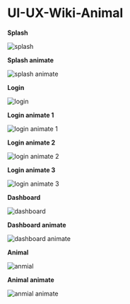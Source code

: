 # UI-UX-Wiki-Animal

**Splash**

![splash](https://user-images.githubusercontent.com/54769213/107621918-991bfe00-6c89-11eb-91aa-a237ef10b205.png)

**Splash animate**

![splash animate](https://user-images.githubusercontent.com/54769213/107621999-bb158080-6c89-11eb-965d-99b33ced2c83.png)

**Login**

![login](https://user-images.githubusercontent.com/54769213/107622325-468f1180-6c8a-11eb-894d-1db542361486.png)

**Login animate 1**

![login animate 1](https://user-images.githubusercontent.com/54769213/107622570-9cfc5000-6c8a-11eb-96ca-80f7f6ff38cf.png)

**Login animate 2**

![login animate 2](https://user-images.githubusercontent.com/54769213/107622613-abe30280-6c8a-11eb-9346-13d685f28287.png)

**Login animate 3**

![login animate 3](https://user-images.githubusercontent.com/54769213/107622670-bf8e6900-6c8a-11eb-967d-baa91ceceb29.png)

**Dashboard**

![dashboard](https://user-images.githubusercontent.com/54769213/107622728-d03edf00-6c8a-11eb-8a52-5ce0b33b931b.png)

**Dashboard animate**

![dashboard animate](https://user-images.githubusercontent.com/54769213/107622755-dd5bce00-6c8a-11eb-9a1b-8953a10e1e1a.png)

**Animal**

![anmial](https://user-images.githubusercontent.com/54769213/107622783-ea78bd00-6c8a-11eb-9e95-2e9b1b51acf3.png)

**Animal animate**

![anmial animate](https://user-images.githubusercontent.com/54769213/107622806-f6647f00-6c8a-11eb-9fa0-0ae94ee662aa.png)
